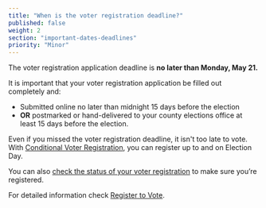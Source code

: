 ```yaml
---
title: "When is the voter registration deadline?"
published: false
weight: 2
section: "important-dates-deadlines"
priority: "Minor"
---
```

The voter registration application deadline is **no later than Monday, May 21.**  

It is important that your voter registration application be filled out completely and:  
- Submitted online no later than midnight 15 days before the election
- **OR** postmarked or hand-delivered to your county elections office at least 15 days before the election.

Even if you missed the voter registration deadline, it isn't too late to vote. With [Conditional Voter Registration](#menu-item-missed-the-voter-registration-deadline-you-can-still-register-and-vote), you can register up to and on Election Day. 

You can also [check the status of your voter registration](http://www.sos.ca.gov/elections/registration-status/) to make sure you’re registered.  

For detailed information check [Register to Vote](#section-register-to-vote).
